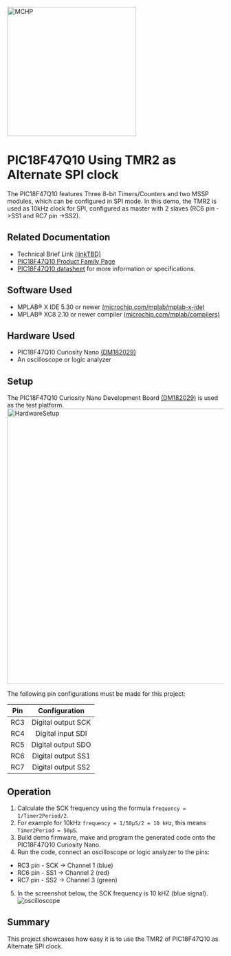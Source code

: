 <a href="https://www.microchip.com" rel="nofollow"><img src="images/MicrochipLogo.png" alt="MCHP" width="300"/></a>

# PIC18F47Q10 Using TMR2 as Alternate SPI clock

The PIC18F47Q10 features Three 8-bit Timers/Counters and two MSSP modules, which can be configured in SPI mode.
In this demo, the TMR2 is used as 10kHz clock for SPI, configured as master with 2 slaves (RC6 pin ->SS1 and RC7 pin ->SS2).

## Related Documentation
- Technical Brief Link [(linkTBD)](http://www.microchip.com/)
- [PIC18F47Q10 Product Family Page](https://www.microchip.com/design-centers/8-bit/pic-mcus/device-selection/PIC18F47Q10)
- [PIC18F47Q10 datasheet](http://ww1.microchip.com/downloads/en/DeviceDoc/40002043D.pdf) for more information or specifications.

## Software Used

- MPLAB® X IDE 5.30 or newer [(microchip.com/mplab/mplab-x-ide)](http://www.microchip.com/mplab/mplab-x-ide)
- MPLAB® XC8 2.10 or newer compiler [(microchip.com/mplab/compilers)](http://www.microchip.com/mplab/compilers)

## Hardware Used
- PIC18F47Q10 Curiosity Nano [(DM182029)](https://www.microchip.com/Developmenttools/ProductDetails/DM182029)
- An oscilloscope or logic analyzer

## Setup

The PIC18F47Q10 Curiosity Nano Development Board [(DM182029)](https://www.microchip.com/Developmenttools/ProductDetails/DM182029) is used as the test platform.
    <br><img src="images/HWsetup.jpg" alt="HardwareSetup" width="640"/>

The following pin configurations must be made for this project:

|Pin           | Configuration     |
| :----------: | :---------------: |
|RC3           | Digital output SCK  |
|RC4           | Digital input SDI  |
|RC5           | Digital output SDO  |
|RC6           | Digital output SS1  |
|RC7           | Digital output SS2  |

## Operation
1. Calculate the SCK frequency using the formula `frequency = 1/Timer2Period/2`.
2. For example for 10kHz `frequency = 1/50μS/2 = 10 kHz`, this means `Timer2Period = 50μS`.
3. Build demo firmware, make and program the generated code onto the PIC18F47Q10 Curiosity Nano.
4. Run the code, connect an oscilloscope or logic analyzer to the pins:
- RC3 pin - SCK -> Channel 1 (blue)
- RC6 pin - SS1 -> Channel 2 (red)
- RC7 pin - SS2 -> Channel 3 (green)
5. In the screenshot below, the SCK frequency is 10 kHZ (blue signal).
    <br><img src="images/oscilloscope.png" alt="oscilloscope"/>


## Summary

This project showcases how easy it is to use the TMR2 of PIC18F47Q10 as Alternate SPI clock.
